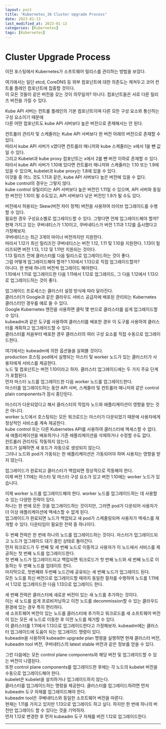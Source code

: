 ```yaml
---
layout: post
title: "Kubernetes_38 Cluster Upgrade Process"
date: 2023-01-13
last_modified_at: 2023-01-13
categories: [Kubernetes]
tags: [Kubernetes]
---
```


# Cluster Upgrade Process

이전 포스팅에서 Kubernetes가 소프트웨어 릴리스를 관리하는 방법을 보았다.   

여기에서는 일단 etcd, CoreDNS 등 외부 컴포넌트에 대한 의존도는 제쳐두고 코어 컨트롤 플레인 컴포넌트에 집중할 것이다.    
이 모든 것들이 같은 버전을 갖는 것이 의무일까? 아니다. 컴포넌트들은 서로 다른 릴리즈 버전을 가질 수 있다.   

Kube API 서버는 컨트롤 플레인의 기본 컴포넌트이며 다른 모든 구성 요소와 통신하는 구성 요소이기 때문에   
다른 어떤 컴포넌트도 kube API 서버보다 높은 버전으로 존재해서는 안 된다.   

컨트롤러 관리자 및 스케줄러는 Kube API 서버보다 한 버전 아래의 버전으로 존재할 수 있다.   
따라서 kube API 서버가 x였다면 컨트롤러 매니저와 kube 스케줄러는 x에서 1을 뺀 값일 수 있다.    
그리고 Kubelet과 kube proxy 컴포넌트는 x에서 2를 뺀 버전 이하로 존재할 수 있다.   
따라서 kube API 서버가 1.10에 있다면 컨트롤러 매니저와 스케줄러는 1.10 또는 1.9에 있을 수 있으며, kubelet과 kube proxy는 1.8에 있을 수 있다.   
이것들 중 어느 것도 1.11과 같은, kube API 서버보다 높은 버전에 있을 수 없다.    
kube control의 경우는 그렇지 않다.    
kube control 유틸리티는 API 서버보다 높은 버전인 1.11일 수 있으며, API 서버와 동일한 버전인 1.10이 될 수도있고, API 서버보다 낮은 버전인 1.9가 될 수도 있다.   

버전에서 허용되는 Skew(버전 차이 정책) 버전을 사용하여 라이브 업그레이드를 수행할 수 있다.    
필요한 경우 구성요소별로 업그레이드할 수 있다. 그렇다면 언제 업그레이드해야 할까?    
현재 가지고 있는 쿠버네티스가 1.10이고, 쿠버네티스가 버전 1.11과 1.12를 출시했다고 가정해보자.    
쿠버네티스는 최근 3개의 마이너 버전까지만 지원한다.    
따라서 1.12가 최신 릴리즈인 쿠버네티스는 버전 1.12, 1.11 및 1.10을 지원한다. 1.13이 릴리즈되면 버전 1.13, 1.12 및 1.11만 지원되는 것이다.    
1.13 릴리즈 전에 클러스터를 다음 릴리스로 업그레이드하는 것이 좋다.    
그럼 어떻게 업그레이드해야 할까? 1.10에서 1.13으로 직접 업그레이드할까?    
아니다. 한 번에 하나의 버전씩 업그레이드 해야한다.   
1.10에서 1.11로 업그레이드한 다음 1.11에서 1.12로 업그레이드, 그 다음 1.12에서 1.13으로 업그레이드하는 것이 좋다.    

업그레이드 프로세스는 클러스터 설정 방식에 따라 달라진다.   
클러스터가 Google과 같은 클라우드 서비스 공급자에 배포된 관리되는 Kubernetes 클러스터인 경우를 예로 들 수 있다.    
Google Kubernetes 엔진을 사용하면 클릭 몇 번으로 클러스터를 쉽게 업그레이드할 수 있다.    
kubeadm과 같은 도구를 사용하여 클러스터를 배포한 경우 이 도구를 사용하여 클러스터를 계획하고 업그레이드할 수 있다.    
클러스터를 처음부터 배포한 경우 클러스터의 여러 구성 요소를 직접 수동으로 업그레이드한다.    

여기에서는 kubeadm에 의한 옵션들을 살펴볼 것이다.   
production 호스팅 pod에서 실행되는 마스터 및 worker 노드가 있는 클러스터가 사용자에게 서비스를 제공한다.    
노드 및 컴포넌트는 버전 1.10이라고 하자. 클러스터 업그레이드에는 두 가지 주요 단계가 포함된다.    
먼저 마스터 노드를 업그레이드한 다음 worker 노드를 업그레이드한다.    
마스터를 업그레이드하는 동안 API 서버, 스케줄러 및 컨트롤러 매니저와 같은 control plain components가 잠시 중단된다.   

마스터가 다운되었다고 해서 클러스터의 작업자 노드와 애플리케이션이 영향을 받는 것은 아니다.    
worker 노드에서 호스팅되는 모든 워크로드는 마스터가 다운되었기 때문에 사용자에게 정상적인 서비스를 계속 제공한다.   
kube control 또는 다른 Kubernetes API를 사용하여 클러스터에 액세스할 수 없다.   
새 애플리케이션을 배포하거나 기존 애플리케이션을 삭제하거나 수정할 수도 없다.   
컨트롤러 관리자도 작동하지 않는다.   
포드가 실패하면 새 포드가 자동으로 생성되지 않는다.   
그러나 노드와 pod가 가동되는 한 애플리케이션은 가동되어야 하며 사용자는 영향을 받지 않는다.   

업그레이드가 완료되고 클러스터가 백업되면 정상적으로 작동해야 한다.   
이제 버전 1.11에는 마스터 및 마스터 구성 요소가 있고 버전 1.10에는 worker 노드가 있습니다.   

이제 worker 노드를 업그레이드해야 한다. worker 노드를 업그레이드하는 데 사용할 수 있는 다양한 전략이 있다.    
하나는 한 번에 모든 것을 업그레이드하는 것이지만, 그러면 pod가 다운되어 사용자가 더 이상 애플리케이션에 액세스할 수 없게 된다.   
업그레이드가 완료되면 노드가 백업되고 새 pod가 스케줄링되며 사용자가 액세스를 재개할 수 있다. 다운타임이 필요한 전략 중 하나이다.   

두 번째 전략은 한 번에 하나의 노드를 업그레이드하는 것이다. 마스터가 업그레이드되고 노드가 업그레이드 대기 중인 상태로 돌아간다.   
먼저 워크로드가 두 번째 및 세 번째 노드로 이동하고 사용자가 이 노드에서 서비스를 제공하는 첫 번째 노드를 업그레이드한다.   
첫 번째 노드가 업그레이드되고 백업되면 워크로드가 첫 번째 노드와 세 번째 노드로 이동하는 두 번째 노드를 업데이트 한다.   
마지막으로, 첫번째와 두번째 노드간에 공유되는 세 번째 노드가 업그레이드 된다.    
모든 노드를 최신 버전으로 업그레이드할 때까지 동일한 절차를 수행하여 노드를 1.11에서 1.12로 업그레이드한 다음 1.13으로 업그레이드 한다.   

세 번째 전략은 클러스터에 새로운 버전이 있는 새 노드를 추가하는 것이다.    
이는 새 노드를 쉽게 프로비저닝하고 이전 노드를 decommission할 수 있는 클라우드 환경에 있는 경우 특히 편리하다.   
새 소프트웨어 버전이 있는 노드를 클러스터에 추가하고 워크로드를 새 소프트웨어 버전이 있는 모든 새 노드로 이동한 후 이전 노드를 제거할 수 있다.   
이 클러스터를 1.11에서 1.13으로 업그레이드한다고 가정해보자. kubeadm에는 클러스터 업그레이드에 도움이 되는 업그레이드 명령이 있다.   
kubeadm을 사용하여 kubeadm upgrade plan 명령을 실행하면 현재 클러스터 버전, kubeadm tool 버전, 쿠버네티스의 latest stable 버전과 같은 정보를 얻을 수 있다.   

그런 다음에는 모든 control plane components와 해당 버전 및 업그레이드할 수 있는 버전이 나열된다.   
또한 control plane components를 업그레이드한 후에는 각 노드의 kubelet 버전을 수동으로 업그레이드해야 한다.   
kubelet은 kubelet을 설치하거나 업그레이드하지 않는다.   
클러스터를 업그레이드하는 명령을 제공한다. 클러스터를 업그레이드하려면 먼저 kubeadm 도구 자체를 업그레이드해야 한다.   
kubeadm tool은 쿠베네티스와 동일한 소프트웨어 버전을 따른다.   
현재는 1.11를 가지고 있지만 1.13으로 업그레이드 하고 싶다. 하지만 한 번에 하나의 버전만 업그레이드 할 수 있다는 것을 기억하자.   
먼저 1.12로 변경한 후 먼저 kubeadm 도구 자체를 버전 1.12로 업그레이드한다.   

---





